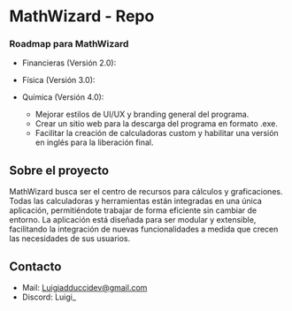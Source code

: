 # MathWizard - Repo

### Roadmap para MathWizard

  - Financieras (Versión 2.0):
  - Física (Versión 3.0):
  - Química (Versión 4.0):
  
     - Mejorar estilos de UI/UX y branding general del programa.
     - Crear un sitio web para la descarga del programa en formato .exe.
     - Facilitar la creación de calculadoras custom y habilitar una versión en inglés para la liberación final.

## Sobre el proyecto

MathWizard busca ser el centro de recursos para cálculos y graficaciones. Todas las calculadoras y herramientas están integradas en una única aplicación, permitiéndote trabajar de forma eficiente sin cambiar de entorno. La aplicación está diseñada para ser modular y extensible, facilitando la integración de nuevas funcionalidades a medida que crecen las necesidades de sus usuarios.


## Contacto

 - Mail: Luigiadduccidev@gmail.com
 - Discord: Luigi_
